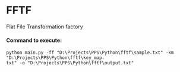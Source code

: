 # FFTF
Flat File Transformation factory

#### Command to execute:
```
python main.py -ff "D:\Projects\PPS\Python\fftf\sample.txt" -km "D:\Projects\PPS\Python\fftf\key_map.
txt" -o "D:\Projects\PPS\Python\fftf\output.txt"
```
